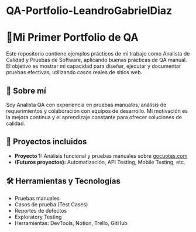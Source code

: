 # QA-Portfolio-LeandroGabrielDiaz

# 🧪Mi Primer Portfolio de QA 

Este repositorio contiene ejemplos prácticos de mi trabajo como Analista de Calidad y Pruebas de Software, aplicando buenas prácticas de QA manual. El objetivo es mostrar mi capacidad para diseñar, ejecutar y documentar pruebas efectivas, utilizando casos reales de sitios web.

## 🧠 Sobre mí

Soy Analista QA con experiencia en pruebas manuales, análisis de requerimientos y colaboración con equipos de desarrollo. Mi motivación es la mejora continua y el aprendizaje constante para ofrecer soluciones de calidad.

## 📌 Proyectos incluidos

- **Proyecto 1:** Análisis funcional y pruebas manuales sobre [gocuotas.com](https://www.gocuotas.com)
- **(Futuros proyectos):** Automatización, API Testing, Mobile Testing, etc.

## 🛠️ Herramientas y Tecnologías

- Pruebas manuales
- Casos de prueba (Test Cases)
- Reportes de defectos
- Exploratory Testing
- Herramientas: DevTools, Notion, Trello, GitHub
